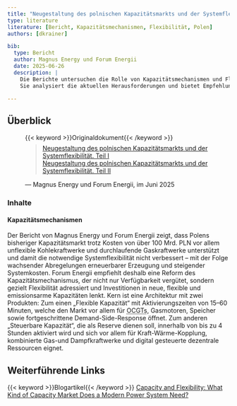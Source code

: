 ```yaml
---
title: "Neugestaltung des polnischen Kapazitätsmarkts und der Systemflexibilität"
type: literature
literature: [Bericht, Kapazitätsmechanismen, Flexibilität, Polen]
authors: [dkrainer]

bib:
  type: Bericht
  author: Magnus Energy und Forum Energii
  date: 2025-06-26
  description: |
    Die Berichte untersuchen die Rolle von Kapazitätsmechanismen und Flexibilität im polnischen Strommarkt.
    Sie analysiert die aktuellen Herausforderungen und bietet Empfehlungen zur Verbesserung der Marktstruktur.

---
```


## Überblick

<figure>
    {{< keyword >}}Originaldokument{{< /keyword >}}
    <blockquote style="margin-top: 0.5em;">
        <a href="/documents/redesigning-polands-capacity-market-and-system-flexibility_part1.pdf" target="_blank">
            Neugestaltung des polnischen Kapazitätsmarkts und der Systemflexibilität. Teil I
        </a><br>
        <a href="/documents/report_capacity_market_and_flexibility_part_2_6.pdf" target="_blank">
            Neugestaltung des polnischen Kapazitätsmarkts und der Systemflexibilität. Teil II
        </a>
    </blockquote>
    <figcaption>— Magnus Energy und Forum Energii, im Juni 2025</figcaption>
</figure>

### Inhalte

#### Kapazitätsmechanismen

Der Bericht von Magnus Energy und Forum Energii zeigt, dass Polens bisheriger Kapazitätsmarkt trotz Kosten von über 100 Mrd. PLN vor allem unflexible Kohlekraftwerke und durchlaufende Gaskraftwerke unterstützt und damit die notwendige Systemflexibilität nicht verbessert – mit der Folge wachsender Abregelungen erneuerbarer Erzeugung und steigender Systemkosten.
Forum Energii empfiehlt deshalb eine Reform des Kapazitätsmechanismus, der nicht nur Verfügbarkeit vergütet, sondern gezielt Flexibilität adressiert und Investitionen in neue, flexible und emissionsarme Kapazitäten lenkt.
Kern ist eine Architektur mit zwei Produkten: Zum einen „Flexible Kapazität“ mit Aktivierungszeiten von 15–60 Minuten, welche den Markt vor allem für <abbr title="Open Cycle Gas Turbines">OCGTs</abbr>, Gasmotoren, Speicher sowie fortgeschrittene Demand-Side-Response öffnet. Zum anderen „Steuerbare Kapazität“, die als Reserve dienen soll, innerhalb von bis zu 4 Stunden aktiviert wird und sich vor allem für Kraft-Wärme-Kopplung, kombinierte Gas-und Dampfkraftwerke und digital gesteuerte dezentrale Ressourcen eignet.

## Weiterführende Links

{{< keyword >}}Blogartikel{{< /keyword >}} [Capacity and Flexibility: What Kind of Capacity Market Does a Modern Power System Need?](https://www.forum-energii.eu/en/moc-i-elastycznosc-jakiego-rynku-mocy-potrzebuje-nowoczesny-system-energetyczny)
